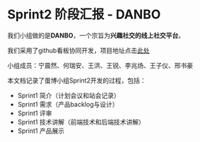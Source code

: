# Sprint2 阶段汇报 - DANBO

我们小组做的是**DANBO**，一个宗旨为**兴趣社交的线上社交平台**。

我们采用了github看板协同开发，项目地址点击[此处](https://github.com/chty627/Software-Engineering-Project---Danbo)

小组成员：宁晨然、何瑞安、王洪、王锐、李兆炀、王子仪、邢书豪

本文档记录了蛋博小组Sprint2开发的过程，包括：

- Sprint1 简介（计划会议和站会记录）
- Sprint1 需求（产品backlog与设计）
- Sprint1 评审
- Sprint1 技术讲解（前端技术和后端技术讲解）
- Sprint1 产品展示
